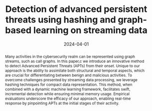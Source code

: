 ---
title: Detection of advanced persistent threats using hashing and graph-based learning on streaming data
authors:
- Walid MEGHERBI
- Abd Errahmane KIOUCHE
- Mohammed HADDAD
- Hamida SEBA
date: '2024-04-01'
publishDate: '2025-03-03T21:07:50.674443Z'
publication_types: 
- article-journal
featured: true
publishDate: '2025-03-03T21:07:50.703924Z'
publication_types:
- article-journal
publication: "*Applied Intelligence*"
abstract: Many activities in the cybersecurity realm can be represented using graph streams, such as call graphs. In this paper,c we introduce an innovative method to detect Advanced Persistent Threats (APTs) from their onset. Unique to our approach is the ability to assimilate both structural and temporal aspects, which are crucial for differentiating between benign and malicious activities. To overcome challenges presented by streaming data processing, we leverage hashing techniques for compact data representation. This method, when combined with a dynamic machine learning framework, facilitates swift, incremental detection while ensuring minimal memory usage. Empirical evaluations underscore the efficacy of our approach, enabling real-time response by pinpointing APTs at the initial stages of their activity.
doi: 10.1007/s10489-024-05475-1
links:
- name: URL
  url: https://doi.org/10.1007/s10489-024-05475-1
---
